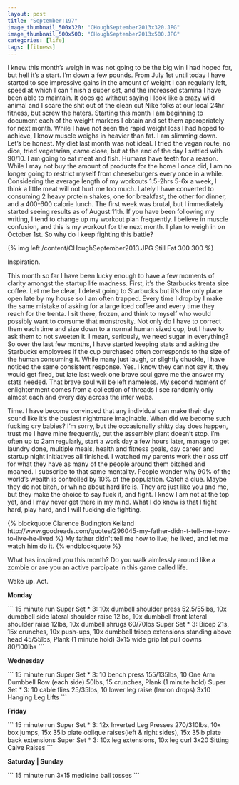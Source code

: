 ```yaml
---
layout: post
title: "September:197"
image_thumbnail_500x320: "CHoughSeptember2013x320.JPG"
image_thumbnail_500x500: "CHoughSeptember2013x500.JPG"
categories: [life]
tags: [fitness]
---
```



<p>
I knew this month’s weigh in was not going to be the big win I had hoped for, but hell it’s a start.  I’m down a few pounds.
From July 1st until today I have started to see impressive gains in the amount of weight I can regularly left, speed at which
I can finish a super set, and the increased stamina I have been able to maintain.  It does go without saying I look like a
crazy wild animal and I scare the shit out of the clean cut Nike folks at our local 24hr fitness, but screw the haters.
Starting this month I am beginning to document each of the weight markers I obtain and set them appropriately for next month.
While I have not seen the rapid weight loss I had hoped to achieve, I know muscle weighs in heavier than fat.  I am slimming down.
Let’s be honest.<!-- more -->  My diet last month was not ideal.  I tried the vegan route, no dice, tried vegetarian, came close,
but at the end of the day I settled with 90/10.  I am going to eat meat and fish.  Humans have teeth for a reason.
While I may not buy the amount of products for the home I once did, I am no longer going to restrict myself from
cheeseburgers every once in a while.  Considering the average length of my workouts 1.5-2hrs 5-6x a week, I think
a little meat will not hurt me too much.  Lately I have converted to consuming 2 heavy protein shakes, one for
breakfast, the other for dinner, and a 400-600 calorie lunch.  The first week was brutal, but I immediately
started seeing results as of August 11th.  If you have been following my writing, I tend to change up my
workout plan frequently. I believe in muscle confusion, and this is my workout for the next month. I plan
to weigh in on October 1st.  So why do I keep fighting this battle?
</p>
<p>{% img left /content/CHoughSeptember2013.JPG Still Fat 300 300 %}</p>
<p>
Inspiration.
</p>
<p>
This month so far I have been lucky enough to have a few moments of clarity amongst the startup life madness.  First, it’s the
Starbucks trenta size coffee.  Let me be clear, I detest going to Starbucks but it’s the only place open late by my house so
I am often trapped.   Every time I drop by I make the same mistake of asking for a large iced coffee and every time they
reach for the trenta.  I sit there, frozen, and think to myself who would possibly want to consume that monstrosity.
Not only do I have to correct them each time and size down to a normal human sized cup, but I have to ask them to not
sweeten it.  I mean, seriously, we need sugar in everything?  So over the last few months, I have started keeping
stats and asking the Starbucks employees if the cup purchased often corresponds to the size of the human consuming it.
While many just laugh, or slightly chuckle, I have noticed the same consistent response.  Yes.  I know they can not say
it, they would get fired, but late last week one brave soul gave me the answer my stats needed.  That brave soul will
be left nameless.  My second moment of enlightenment comes from a collection of threads I see randomly only almost each
and every day across the inter webs.
</p>
<p>
Time.  I have become convinced that any individual can make their day sound like it’s the busiest nightmare imaginable.
When did we become such fucking cry babies?  I’m sorry, but the occasionally shitty day does happen, trust me I have mine
frequently, but the assembly plant doesn’t stop.  I’m often up to 2am regularly, start a work day a few hours later,
manage to get laundry done, multiple meals, health and fitness goals, day career and startup night initiatives all
finished.  I watched my parents work their ass off for what they have as many of the people around them bitched and moaned.
I subscribe to that same mentality.  People wonder why 90% of the world’s wealth is controlled by 10% of the population.
Catch a clue.  Maybe they do not bitch, or whine about hard life is.  They are just like you and me, but they
make the choice to say fuck it, and fight.  I know I am not at the top yet, and I may never get there in my mind.  What
I do know is that I fight hard, play hard, and I will fucking die fighting.  
</p>
{% blockquote Clarence Budington Kelland http://www.goodreads.com/quotes/296045-my-father-didn-t-tell-me-how-to-live-he-lived %}
My father didn't tell me how to live; he lived, and let me watch him do it.
{% endblockquote %}
<p>
What has inspired you this month? Do you
walk aimlessly around like a zombie or are you an active parcipate in this game called life.
</p>
<p>
Wake up. Act.
</p>
<p><strong>Monday</strong></p>
```
15 minute run
Super Set * 3: 10x dumbell shoulder press 52.5/55lbs, 10x dumbbell side lateral shoulder raise 12lbs, 10x dumbbell front lateral shoulder raise 12lbs, 10x dumbell shrugs 60/70lbs
Super Set * 3: Bicep 21s, 15x crunches, 10x push-ups, 10x dumbbell tricep extensions standing above head 45/55lbs, Plank (1 minute hold)
3x15 wide grip lat pull downs 80/100lbs
```
<p><strong>Wednesday</strong></p>
```
15 minute run
Super Set * 3: 10 bench press 155/135lbs, 10 One Arm Dumbbell Row (each side) 50lbs, 15 crunches, Plank (1 minute hold)
Super Set * 3: 10 cable flies 25/35lbs, 10 lower leg raise (lemon drops)
3x10 Hanging Leg Lifts
```
<p><strong>Friday</strong></p>
```
15 minute run
Super Set * 3: 12x Inverted Leg Presses 270/310lbs, 10x box jumps, 15x 35lb plate oblique raises(left & right sides), 15x 35lb plate back extensions
Super Set * 3: 10x leg extensions, 10x leg curl
3x20 Sitting Calve Raises
```
<p><strong>Saturday | Sunday</strong></p>
```
15 minute run
3x15 medicine ball tosses
```
